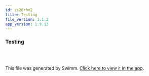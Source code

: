 ```yaml
---
id: zs20rho2
title: Testing
file_version: 1.1.2
app_version: 1.9.13
---
```


### Testing

<br/>

<br/>

This file was generated by Swimm. [Click here to view it in the app](https://app.swimm.io/repos/Z2l0aHViJTNBJTNBeWd3aWZpJTNBJTNBUnlhemJlY2s=/docs/zs20rho2).
